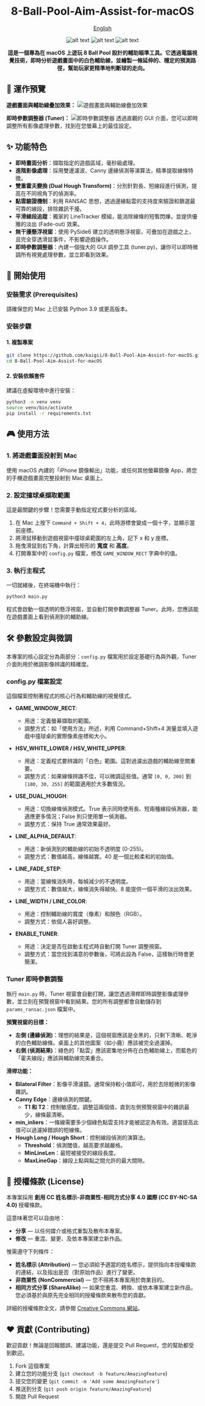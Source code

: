 <div align="center">

# 8-Ball-Pool-Aim-Assist-for-macOS

[English](README.md)


![alt text](https://img.shields.io/badge/macOS-12.0%2B-blue)
![alt text](https://img.shields.io/badge/Python-3.9%2B-green)
![alt text](https://img.shields.io/badge/License-CC%20BY--NC--SA%204.0-lightgrey.svg)

**這是一個專為在 macOS 上遊玩 8 Ball Pool 設計的輔助瞄準工具。它透過電腦視覺技術，即時分析遊戲畫面中的白色輔助線，並繪製一條延伸的、穩定的預測路徑，幫助玩家更精準地判斷球的走向。**

</div>

## 📸 運作預覽

**遊戲畫面與輔助線疊加效果：**
![遊戲畫面與輔助線疊加效果](https://github.com/user-attachments/assets/235f035f-c62a-4296-b3be-0e59e63aa2ff)

**即時參數調整器 (Tuner)：**
![即時參數調整器](https://github.com/user-attachments/assets/2466d522-b804-441a-806f-cc8960a21d72)
透過直觀的 GUI 介面，您可以即時調整所有影像處理參數，找到在您螢幕上的最佳設定。

## ✨ 功能特色

- **即時畫面分析**：擷取指定的遊戲區域，毫秒級處理。
- **進階影像處理**：採用雙邊濾波、Canny 邊緣偵測等演算法，精準提取線條特徵。
- **雙重霍夫變換 (Dual Hough Transform)**：分別針對長、短線段進行偵測，提高在不同視角下的偵測率。
- **點雲驗證機制**：利用 RANSAC 思想，透過邊緣點雲的支持度來驗證和篩選最可靠的線段，排除雜訊干擾。
- **平滑線段追蹤**：獨家的 LineTracker 模組，能消除線條的短暫閃爍，並提供優雅的淡出 (Fade-out) 效果。
- **無干擾懸浮視窗**：使用 PySide6 建立的透明懸浮視窗，可疊加在遊戲之上，且完全穿透滑鼠事件，不影響遊戲操作。
- **即時參數調整器**：內建一個強大的 GUI 調參工具 (tuner.py)，讓你可以即時微調所有視覺處理參數，並立即看到效果。

## 🚀 開始使用

### 安裝需求 (Prerequisites)
請確保您的 Mac 上已安裝 Python 3.9 或更高版本。

### 安裝步驟

#### 1. 複製專案
```bash
git clone https://github.com/kaigii/8-Ball-Pool-Aim-Assist-for-macOS.git
cd 8-Ball-Pool-Aim-Assist-for-macOS
```

#### 2. 安裝依賴套件
建議在虛擬環境中進行安裝：
```bash
python3 -m venv venv
source venv/bin/activate
pip install -r requirements.txt
```

## 🎮 使用方法

### 1. 將遊戲畫面投射到 Mac
使用 macOS 內建的「iPhone 鏡像輸出」功能，或任何其他螢幕鏡像 App，將您的手機遊戲畫面完整投射到 Mac 桌面上。

### 2. 設定撞球桌擷取範圍
這是最關鍵的步驟！您需要手動指定程式要分析的區域。

1. 在 Mac 上按下 `Command + Shift + 4`，此時游標會變成一個十字，並顯示當前座標。
2. 將滑鼠移動到遊戲視窗中撞球桌範圍的左上角，記下 x 和 y 座標。
3. 拖曳滑鼠到右下角，計算出矩形的 **寬度** 和 **高度**。
4. 打開專案中的 `config.py` 檔案，修改 `GAME_WINDOW_RECT` 字典中的值。

### 3. 執行主程式
一切就緒後，在終端機中執行：
```bash
python3 main.py
```

程式會啟動一個透明的懸浮視窗，並自動打開參數調整器 Tuner。此時，您應該能在遊戲畫面上看到偵測到的輔助線。

## 🛠️ 參數設定與微調

本專案的核心設定分為兩部分：`config.py` 檔案用於設定基礎行為與外觀，Tuner 介面則用於微調影像辨識的精確度。

### config.py 檔案設定
這個檔案控制著程式的核心行為和輔助線的視覺樣式。

- **GAME_WINDOW_RECT**:
  - 用途：定義螢幕擷取的範圍。
  - 調整方式：如「使用方法」所述，利用 Command+Shift+4 測量並填入遊戲中撞球桌的實際像素座標和大小。

- **HSV_WHITE_LOWER / HSV_WHITE_UPPER**:
  - 用途：定義程式要辨識的「白色」範圍。這對過濾出遊戲的輔助線至關重要。
  - 調整方式：如果線條辨識不佳，可以微調這些值。通常 `[0, 0, 200]` 到 `[180, 30, 255]` 的範圍適用於大多數情況。

- **USE_DUAL_HOUGH**:
  - 用途：切換線條偵測模式。True 表示同時使用長、短兩種線段偵測器，能適應更多情況；False 則只使用單一偵測器。
  - 調整方式：保持 True 通常效果最好。

- **LINE_ALPHA_DEFAULT**:
  - 用途：新偵測到的輔助線的初始不透明度 (0-255)。
  - 調整方式：數值越高，線條越實。40 是一個比較柔和的初始值。

- **LINE_FADE_STEP**:
  - 用途：當線條消失時，每幀減少的不透明度。
  - 調整方式：數值越大，線條消失得越快。8 能提供一個平滑的淡出效果。

- **LINE_WIDTH / LINE_COLOR**:
  - 用途：控制輔助線的寬度（像素）和顏色（RGB）。
  - 調整方式：依個人喜好調整。

- **ENABLE_TUNER**:
  - 用途：決定是否在啟動主程式時自動打開 Tuner 調整視窗。
  - 調整方式：當您找到滿意的參數後，可將此設為 False，這樣執行時會更簡潔。

### Tuner 即時參數調整
執行 `main.py` 時，Tuner 視窗會自動打開，讓您透過滑桿即時調整影像處理參數，並立刻在預覽視窗中看到結果。您的所有調整都會自動儲存到 `params_ransac.json` 檔案中。

**預覽視窗的目標：**
- **左側 (邊緣偵測)**：理想的結果是，這個視窗應該是全黑的，只剩下清晰、乾淨的白色輔助線條。桌面上的其他圖案（如小鹿）應該被完全過濾掉。
- **右側 (偵測結果)**：綠色的「點雲」應該密集地分佈在白色輔助線上，而藍色的「霍夫線段」應該與輔助線完美重合。

**滑桿功能：**
- **Bilateral Filter**：影像平滑濾鏡。通常保持較小值即可，用於去除輕微的影像雜訊。
- **Canny Edge**：邊緣偵測的關鍵。
  - **T1 和 T2**：控制敏感度。調整這兩個值，直到左側預覽視窗中的雜訊最少，線條最清晰。
- **min_inliers**：一條線需要多少個綠色點雲支持才能被認定為有效。適當提高此值可以過濾掉錯誤的短線條。
- **Hough Long / Hough Short**：控制線段偵測的演算法。
  - **Threshold**：偵測閾值，越高要求越嚴格。
  - **MinLineLen**：最短被接受的線段長度。
  - **MaxLineGap**：線段上點與點之間允許的最大間隙。

## 📄 授權條款 (License)

本專案採用 **創用 CC 姓名標示-非商業性-相同方式分享 4.0 國際 (CC BY-NC-SA 4.0)** 授權條款。

這意味著您可以自由地：
- **分享** — 以任何媒介或格式重製及散布本專案。
- **修改** — 重混、變更、及依本專案建立新作品。

惟需遵守下列條件：
- **姓名標示 (Attribution)** — 您必須給予適當的姓名標示，提供指向本授權條款的連結，以及指出是否（對原始作品）進行了變更。
- **非商業性 (NonCommercial)** — 您不得將本專案用於商業目的。
- **相同方式分享 (ShareAlike)** — 如果您重混、轉換、或依本專案建立新作品，您必須基於與原先完全相同的授權條款來散布您的貢獻。

詳細的授權條款全文，請參閱 [Creative Commons 網站](https://creativecommons.org/licenses/by-nc-sa/4.0/)。

## ❤️ 貢獻 (Contributing)

歡迎貢獻！無論是回報錯誤、建議功能，還是提交 Pull Request，您的幫助都受到歡迎。

1. Fork 這個專案
2. 建立您的功能分支 (`git checkout -b feature/AmazingFeature`)
3. 提交您的變更 (`git commit -m 'Add some AmazingFeature'`)
4. 推送到分支 (`git push origin feature/AmazingFeature`)
5. 開啟 Pull Request

 